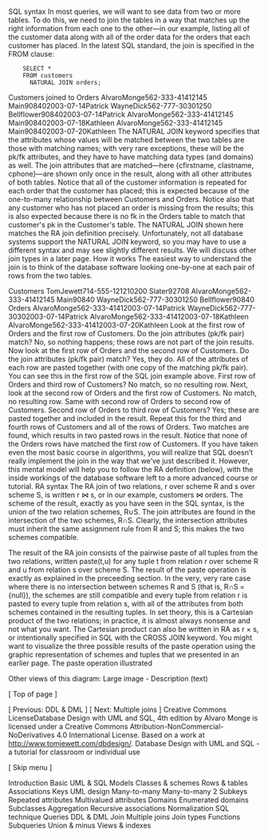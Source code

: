SQL syntax
In most queries, we will want to see data from two or more tables. To do this, we need to join the tables in a way that matches up the right information from each one to the other—in our example, listing all of the customer data along with all of the order data for the orders that each customer has placed. In the latest SQL standard, the join is specified in the FROM clause:

        SELECT * 
        FROM customers
          NATURAL JOIN orders;
Customers joined to Orders
AlvaroMonge562-333-41412145 Main908402003-07-14Patrick
WayneDick562-777-30301250 Bellflower908402003-07-14Patrick
AlvaroMonge562-333-41412145 Main908402003-07-18Kathleen
AlvaroMonge562-333-41412145 Main908402003-07-20Kathleen
The NATURAL JOIN keyword specifies that the attributes whose values will be matched between the two tables are those with matching names; with very rare exceptions, these will be the pk/fk attributes, and they have to have matching data types (and domains) as well. The join attributes that are matched—here {cfirstname, clastname, cphone}—are shown only once in the result, along with all other attributes of both tables.
Notice that all of the customer information is repeated for each order that the customer has placed; this is expected because of the one-to-many relationship between Customers and Orders. Notice also that any customer who has not placed an order is missing from the results; this is also expected because there is no fk in the Orders table to match that customer's pk in the Customer's table.
The NATURAL JOIN shown here matches the RA join definition precisely. Unfortunately, not all database systems support the NATURAL JOIN keyword, so you may have to use a different syntax and may see slightly different results. We will discuss other join types in a later page.
How it works
The easiest way to understand the join is to think of the database software looking one-by-one at each pair of rows from the two tables.

Customers
TomJewett714-555-121210200 Slater92708
AlvaroMonge562-333-41412145 Main90840
WayneDick562-777-30301250 Bellflower90840
Orders
AlvaroMonge562-333-41412003-07-14Patrick
WayneDick562-777-30302003-07-14Patrick
AlvaroMonge562-333-41412003-07-18Kathleen
AlvaroMonge562-333-41412003-07-20Kathleen
Look at the first row of Orders and the first row of Customers. Do the join attributes (pk/fk pair) match? No, so nothing happens; these rows are not part of the join results. Now look at the first row of Orders and the second row of Customers. Do the join attributes (pk/fk pair) match? Yes, they do. All of the attributes of each row are pasted together (with one copy of the matching pk/fk pair). You can see this in the first row of the SQL join example above. First row of Orders and third row of Customers? No match, so no resulting row.
Next, look at the second row of Orders and the first row of Customers. No match, no resulting row. Same with second row of Orders to second row of Customers. Second row of Orders to third row of Customers? Yes; these are pasted together and included in the result.
Repeat this for the third and fourth rows of Customers and all of the rows of Orders. Two matches are found, which results in two pasted rows in the result. Notice that none of the Orders rows have matched the first row of Customers.
If you have taken even the most basic course in algorithms, you will realize that SQL doesn’t really implement the join in the way that we’ve just described it. However, this mental model will help you to follow the RA definition (below), with the inside workings of the database software left to a more advanced course or tutorial.
RA syntax
The RA join of two relations, r over scheme R and s over scheme S, is written r ⋈ s, or in our example, customers ⋈ orders. The scheme of the result, exactly as you have seen in the SQL syntax, is the union of the two relation schemes, R∪S. The join attributes are found in the intersection of the two schemes, R∩S. Clearly, the intersection attributes must inherit the same assignment rule from R and S; this makes the two schemes compatible.

The result of the RA join consists of the pairwise paste of all tuples from the two relations, written paste(t,u) for any tuple t from relation r over scheme R and u from relation s over scheme S. The result of the paste operation is exactly as explained in the preceeding section.
In the very, very rare case where there is no intersection between schemes R and S (that is, R∩S = {null}), the schemes are still compatible and every tuple from relation r is pasted to every tuple from relation s, with all of the attributes from both schemes contained in the resulting tuples. In set theory, this is a Cartesian product of the two relations; in practice, it is almost always nonsense and not what you want. The Cartesian product can also be written in RA as r × s, or intentionally specified in SQL with the CROSS JOIN keyword.
You might want to visualize the three possible results of the paste operation using the graphic representation of schemes and tuples that we presented in an earlier page.
The paste operation illustrated

Other views of this diagram: Large image - Description (text)

 

[ Top of page ]

[ Previous: DDL & DML ]
[ Next: Multiple joins ]
Creative Commons LicenseDatabase Design with UML and SQL, 4th edition by Alvaro Monge is licensed under a Creative Commons Attribution-NonCommercial-NoDerivatives 4.0 International License. Based on a work at http://www.tomjewett.com/dbdesign/.
Database Design with UML and SQL - a tutorial for classroom or individual use

[ Skip menu ]

Introduction
Basic UML & SQL
Models
Classes & schemes
Rows & tables
Associations
Keys
UML design
Many-to-many
Many-to-many 2
Subkeys
Repeated attributes
Multivalued attributes
Domains
Enumerated domains
Subclasses
Aggregation
Recursive associations
Normalization
SQL technique
Queries
DDL & DML
Join
Multiple joins
Join types
Functions
Subqueries
Union & minus
Views & indexes
